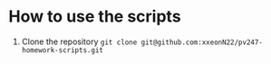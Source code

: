 # How to use the scripts
1. Clone the repository
   ```git clone git@github.com:xxeonN22/pv247-homework-scripts.git```
